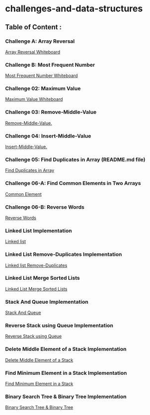 # challenges-and-data-structures

## Table of Content :

### Challenge A: Array Reversal
[Array Reversal Whiteboard](https://github.com/Nory9/challenges-and-data-structures/blob/whiteboard-challenges/challenges-and-data-structures/whiteboard-challenges/challengeA/Screenshot%20(14).png?raw=true)

### Challenge B: Most Frequent Number
[Most Frequent Number Whiteboard](https://github.com/Nory9/challenges-and-data-structures/blob/whiteboard-challenges/challenges-and-data-structures/whiteboard-challenges/challengeB/Screenshot%20(13).png?raw=true)

### Challenge 02: Maximum Value
[Maximum Value Whiteboard](https://github.com/Nory9/challenges-and-data-structures/blob/Maximum-Value/challenges-and-data-structures/Maximum-Value/Screenshot%20(15).png?raw=true)


### Challenge 03: Remove-Middle-Value
[Remove-Middle-Value.](https://github.com/Nory9/challenges-and-data-structures/blob/Remove-Middle-Value/challenges-and-data-structures/Remove-Middle-Value/Screenshot%20(21).png?raw=true)


### Challenge 04: Insert-Middle-Value
[Insert-Middle-Value.](https://github.com/Nory9/challenges-and-data-structures/blob/Insert-Middle-Value/challenges-and-data-structures/MiddleValue/Screenshot%20(30).png)

### Challenge 05: Find Duplicates in Array (README.md file)
[Find Duplicates in Array](https://github.com/Nory9/challenges-and-data-structures/blob/Find-Duplicates/challenges-and-data-structures/Find-Duplicates/README.md)


###  Challenge 06-A: Find Common Elements in Two Arrays
[Common Element](https://github.com/Nory9/challenges-and-data-structures/tree/Common-Elements/challenges-and-data-structures/Challenges/Common-Elements)


###  Challenge 06-B: Reverse Words
[Reverse Words](https://github.com/Nory9/challenges-and-data-structures/tree/master/challenges-and-data-structures/Challenges/Reverse-Words)


###  Linked List Implementation
[Linked list](https://github.com/Nory9/challenges-and-data-structures/tree/Linked-List-Implementation/challenges-and-data-structures/DataStructures/LinkedList)


###  Linked List Remove-Duplicates Implementation
[Linked list Remove-Duplicates](https://github.com/Nory9/challenges-and-data-structures/blob/Linked-List-Remove-Duplicates/challenges-and-data-structures/DataStructures/LinkedList/README%20-%20Copy.md)


###  Linked List Merge Sorted Lists
[Linked List Merge Sorted Lists](https://github.com/Nory9/challenges-and-data-structures/blob/LinkedList-Merge-Sorted/challenges-and-data-structures/DataStructures/LinkedList/MergeSorted/README%20-%20Copy.md)


### Stack And Queue Implementation
[Stack And Queue](https://github.com/Nory9/challenges-and-data-structures/blob/Stack-and-Queue-Implementation/challenges-and-data-structures/DataStructures/Stack%26Queue/README%20-%20Copy.md)


### Reverse Stack using Queue Implementation
[Reverse Stack using Queue](https://github.com/Nory9/challenges-and-data-structures/blob/Reverse-Stack-Using-Queue/challenges-and-data-structures/DataStructures/Stack%26Queue/ReverseStackUsingQueue/README%20-%20Copy.md)


### Delete Middle Element of a Stack Implementation
[Delete Middle Element of a Stack](https://github.com/Nory9/challenges-and-data-structures/blob/Delete-Middle-Element-Stack/challenges-and-data-structures/DataStructures/Stack%26Queue/DeleteMiddleElement/README%20-%20Copy.md)


### Find Minimum Element in a Stack Implementation
[Find Minimum Element in a Stack](https://github.com/Nory9/challenges-and-data-structures/blob/Min-Stack/challenges-and-data-structures/DataStructures/Stack%26Queue/Min-Stack/README%20-%20Copy.md)


### Binary Search Tree & Binary Tree Implementation 
[ Binary Search Tree & Binary Tree](https://github.com/Nory9/challenges-and-data-structures/blob/Tree-Implementation/challenges-and-data-structures/DataStructures/Tree-Implementation/README.md)